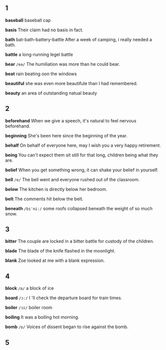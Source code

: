 ## 1
**baseball**
baseball cap

**basis**
Their claim had no basis in fact.

**bath**
bat-bath-battery-battle
After a week of camping, i really needed a bath.



**battle**
a long-running legel battle



**bear**
`/eə/`
The humiliation was more than he could bear.



**beat**
rain beating oon the windows

**beautiful**
she was even more beautifule than I had remembered.

**beauty**
an area of outstanding natual beauty

## 2


**beforehand**
When we give a speech, it's natural to feel nervous beforehand.

**beginning**
She's been here since the beginning of the year.

**behalf**
On behalf of everyone here, may I wish you a very happy retirement.



**being**
You can't expect them sit still for that long, children being what they are.

**belief**
When you get something wrong, it can shake your belief in yourself.



**bell**
`/e/`
The bell went and everyone rushed out of the classroom.

**below**
The kitchen is directly below her bedroom.

**belt**
The comments hit below the belt.

**beneath**
`/bɪˈniː/`
some roofs collapsed beneath the weight of so much snow.

## 3










**bitter**
The couple are locked in a bitter battle for custody of the children.

**blade**
The blade of the knife flashed in the moonlight.



**blank**
Zoe looked at me with a blank expression.



## 4
**block**
`/ɒ/`
a block of ice







**board**
`/ɔː/`
I 'll check the departure board for train times.



**boiler**
`/ɔɪ/`
boiler room

**boiling**
It was a boiling hot morning.

**bomb**
`/ɒ/`
Voices of dissent began to rise against the bomb.

## 5

